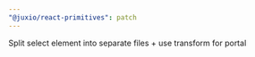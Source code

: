 ```yaml
---
"@juxio/react-primitives": patch
---
```


Split select element into separate files + use transform for portal
